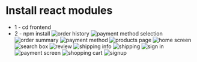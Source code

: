 # Install react modules
* 1 - cd frontend
* 2 - npm install
![order history](https://github.com/user-attachments/assets/d258b880-7140-43ba-bde3-ce1863664a45)
![payment method selection](https://github.com/user-attachments/assets/9f8b2ab3-bf9d-411d-9f24-1ffc0e3585ed)
![order summary](https://github.com/user-attachments/assets/129092a6-e1d2-4872-a310-7b6f2f7e08a6)
![payment method](https://github.com/user-attachments/assets/2c483fbf-b0de-4e5a-9075-56f34fb93e9d)
![products page](https://github.com/user-attachments/assets/9f9c2584-cce7-49f5-8e7e-c86917a563b0)
![home screen](https://github.com/user-attachments/assets/d0f170bc-695a-42cb-8716-9c40cbce42d5)
![search box](https://github.com/user-attachments/assets/9fef2c70-5be2-4d65-a860-9457b4e199b1)
![review](https://github.com/user-attachments/assets/4bc1775b-1bdd-4873-8f87-e72a8a3c91f2)
![shipping info](https://github.com/user-attachments/assets/f862197e-07e3-4f80-88a8-9e813cdcb6e3)
![shipping](https://github.com/user-attachments/assets/a2fb3378-6fa0-49b7-91b8-34e3aee7a4be)
![sign in](https://github.com/user-attachments/assets/54d5d703-f860-4abd-adef-b975ceea75ed)
![payment screen](https://github.com/user-attachments/assets/355f2e5d-a8da-4ab2-87a8-6213895fb0ba)
![shopping cart](https://github.com/user-attachments/assets/c0d61890-1a48-4d27-895f-fe34fda69848)
![signup](https://github.com/user-attachments/assets/a9e082cd-dda9-47c4-9ea8-ea089045ea52)
